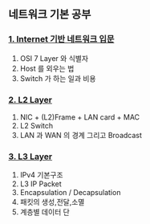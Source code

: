 ## 네트워크 기본 공부

### [1. Internet 기반 네트워크 입문](https://curved-order-7f4.notion.site/1-Internet-18fbd58b606e8185a54ce6e95e21e67f?pvs=4)
1. OSI 7 Layer 와 식별자
2. Host 를 외우는 법
3. Switch 가 하는 일과 비용

### [2. L2 Layer](https://curved-order-7f4.notion.site/2-L2-18fbd58b606e8180a9edf2ce7cd438c4?pvs=4)
1. NIC + (L2)Frame + LAN card + MAC
2. L2 Switch
3. LAN 과 WAN 의 경계 그리고 Broadcast

### [3. L3 Layer](https://curved-order-7f4.notion.site/3-L3-18fbd58b606e81699a79c33d706fe46a?pvs=4)
1. IPv4 기본구조
2. L3 IP Packet
3. Encapsulation / Decapsulation
4. 패킷의 생성,전달,소멸
5. 계층별 데이터 단
